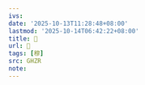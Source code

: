 ```yaml
---
ivs:
date: '2025-10-13T11:28:48+08:00'
lastmod: '2025-10-14T06:42:22+08:00'
title: 󰞳
url: 󰞳
tags: [穆]
src: GHZR
note:
---
```

